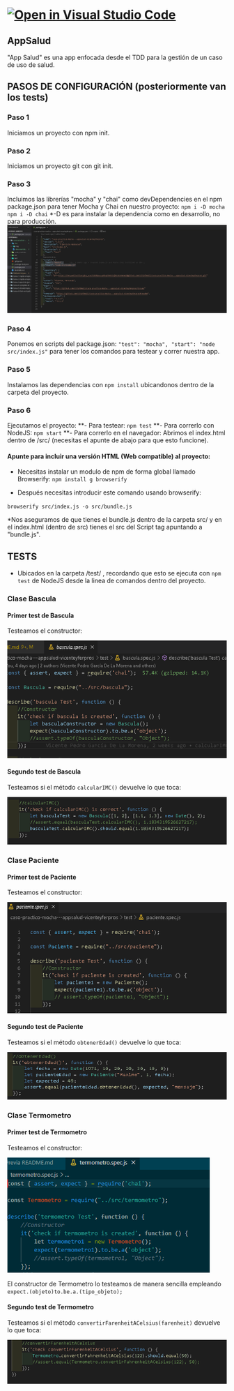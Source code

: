 # [![Open in Visual Studio Code](https://classroom.github.com/assets/open-in-vscode-f059dc9a6f8d3a56e377f745f24479a46679e63a5d9fe6f495e02850cd0d8118.svg)](https://classroom.github.com/online_ide?assignment_repo_id=6314963&assignment_repo_type=AssignmentRepo)

## AppSalud

"App Salud" es una app enfocada desde el TDD para la gestión de un caso de uso de salud.

## PASOS DE CONFIGURACIÓN (posteriormente van los tests)

### Paso 1

Iniciamos un proyecto con npm init.

### Paso 2

Iniciamos un proyecto git con git init.

### Paso 3

Incluimos las librerías "mocha" y "chai" como devDependencies en el npm package.json para tener Mocha y Chai en nuestro proyecto:
`` npm i -D mocha ``
`` npm i -D chai ``
*-D es para instalar la dependencia como en desarrollo, no para producción.
![Package.json completo](/doc/img/step4.png)

### Paso 4

Ponemos en scripts del package.json:
``"test": "mocha",
  "start": "node src/index.js"``
para tener los comandos para testear y correr nuestra app.

### Paso 5

Instalamos las dependencias con `` npm install `` ubicandonos dentro de la carpeta del proyecto.

### Paso 6

Ejecutamos el proyecto:
  **- Para testear: ``` npm test ```
  **- Para correrlo con NodeJS: ``` npm start ```
  **- Para correrlo en el navegador: Abrimos el index.html dentro de /src/ (necesitas el apunte de abajo para que esto funcione).

#### Apunte para incluir una versión HTML (Web compatible) al proyecto:

* Necesitas instalar un modulo de npm de forma global llamado Browserify:
``npm install g browserify``

* Después necesitas introducir este comando usando browserify:

``browserify src/index.js -o src/bundle.js``

*Nos aseguramos de que tienes el bundle.js dentro de la carpeta src/ y en el index.html (dentro de src) tienes el src del Script tag apuntando a "bundle.js".

## TESTS

* Ubicados en la carpeta /test/ , recordando que esto se ejecuta con `npm test` de NodeJS desde la linea de comandos dentro del proyecto.

### Clase Bascula

#### Primer test de Bascula

Testeamos el constructor:

![Bascula constructor test](/doc/img/test/bascula_1.png)

#### Segundo test de Bascula

Testeamos si el método `calcularIMC()` devuelve lo que toca:

![Bascula calcularIMC() test](/doc/img/test/bascula_2.png)

### Clase Paciente

#### Primer test de Paciente

Testeamos el constructor:

![Paciente constructor test](/doc/img/test/paciente_1.png)

#### Segundo test de Paciente

Testeamos si el método `obtenerEdad()` devuelve lo que toca:

![Paciente obtenerEdad() test](/doc/img/test/paciente_2.png)

### Clase Termometro

#### Primer test de Termometro

Testeamos el constructor:

![Termometro constructor test](/doc/img/test/termometro_1.PNG)

El constructor de Termometro lo testeamos de manera sencilla empleando `expect.(objeto)to.be.a.(tipo_objeto);`

#### Segundo test de Termometro

Testeamos si el método `convertirFarenheitACelsius(farenheit)` devuelve lo que toca:

![Termometro convertirFarenheitACelsius(farenheit) test](/doc/img/test/termometro_2.png)
